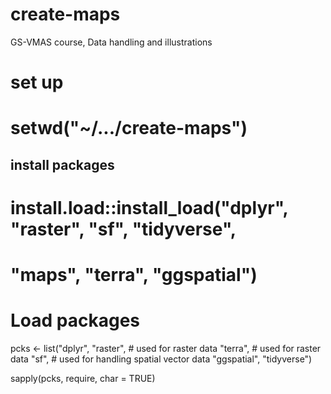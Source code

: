 # create-maps
GS-VMAS course, Data handling and illustrations


# set up
# setwd("~/.../create-maps")

## install packages
# install.load::install_load("dplyr", "raster", "sf", "tidyverse", 
#                             "maps", "terra", "ggspatial")

# Load packages
pcks <- list("dplyr", 
             "raster", # used for raster data
             "terra",  # used for raster data 
             "sf",     # used for handling spatial vector data 
             "ggspatial",
             "tidyverse")

sapply(pcks, require, char = TRUE) 





